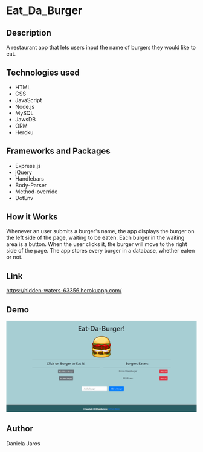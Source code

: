 # Eat_Da_Burger

## Description
 A restaurant app that lets users input the name of burgers they would like to eat.

## Technologies used

* HTML
* CSS
* JavaScript
* Node.js
* MySQL
* JawsDB
* ORM
* Heroku

## Frameworks and Packages

* Express.js
* jQuery
* Handlebars
* Body-Parser
* Method-override
* DotEnv

## How it Works
Whenever an user submits a burger's name, the app displays the burger on the left side of the page, waiting to be eaten.
Each burger in the waiting area is a button. When the user clicks it, the burger will move to the right side of the page.
The app stores every burger in a database, whether eaten or not.

## Link
https://hidden-waters-63356.herokuapp.com/

## Demo 
![burger video](/public/assets/img/demo2.gif)

## Author
Daniela Jaros